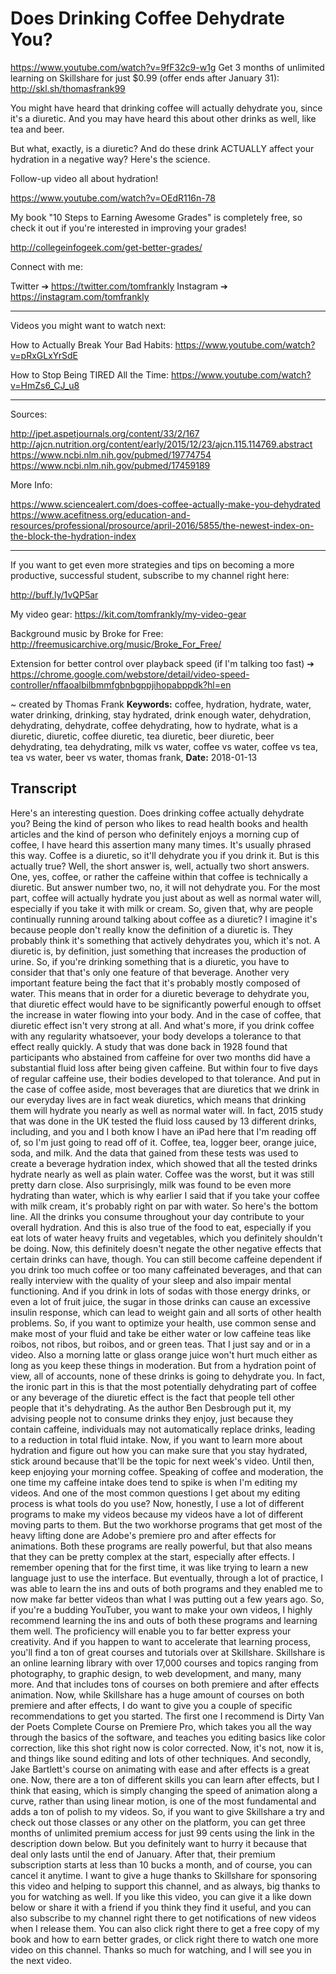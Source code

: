 # Does Drinking Coffee Dehydrate You?
https://www.youtube.com/watch?v=9fF32c9-w1g
Get 3 months of unlimited learning on Skillshare for just $0.99 (offer ends after January 31): http://skl.sh/thomasfrank99

You might have heard that drinking coffee will actually dehydrate you, since it's a diuretic. And you may have heard this about other drinks as well, like tea and beer.

But what, exactly, is a diuretic? And do these drink ACTUALLY affect your hydration in a negative way? Here's the science.

Follow-up video all about hydration!

https://www.youtube.com/watch?v=OEdR116n-78

My book "10 Steps to Earning Awesome Grades" is completely free, so check it out if you're interested in improving your grades!

http://collegeinfogeek.com/get-better-grades/

Connect with me:

Twitter ➔ https://twitter.com/tomfrankly
Instagram ➔ https://instagram.com/tomfrankly

----------

Videos you might want to watch next:

How to Actually Break Your Bad Habits: https://www.youtube.com/watch?v=pRxGLxYrSdE

How to Stop Being TIRED All the Time: https://www.youtube.com/watch?v=HmZs6_CJ_u8

----------

Sources:

http://jpet.aspetjournals.org/content/33/2/167
http://ajcn.nutrition.org/content/early/2015/12/23/ajcn.115.114769.abstract
https://www.ncbi.nlm.nih.gov/pubmed/19774754
https://www.ncbi.nlm.nih.gov/pubmed/17459189

More Info:

https://www.sciencealert.com/does-coffee-actually-make-you-dehydrated
https://www.acefitness.org/education-and-resources/professional/prosource/april-2016/5855/the-newest-index-on-the-block-the-hydration-index

----------

If you want to get even more strategies and tips on becoming a more productive, successful student, subscribe to my channel right here:

http://buff.ly/1vQP5ar

My video gear:
https://kit.com/tomfrankly/my-video-gear

Background music by Broke for Free: http://freemusicarchive.org/music/Broke_For_Free/

Extension for better control over playback speed (if I'm talking too fast) ➔ https://chrome.google.com/webstore/detail/video-speed-controller/nffaoalbilbmmfgbnbgppjihopabppdk?hl=en

~ created by Thomas Frank
**Keywords:** coffee, hydration, hydrate, water, water drinking, drinking, stay hydrated, drink enough water, dehydration, dehydrating, dehydrate, coffee dehydrating, how to hydrate, what is a diuretic, diuretic, coffee diuretic, tea diuretic, beer diuretic, beer dehydrating, tea dehydrating, milk vs water, coffee vs water, coffee vs tea, tea vs water, beer vs water, thomas frank, 
**Date:** 2018-01-13

## Transcript
 Here's an interesting question. Does drinking coffee actually dehydrate you? Being the kind of person who likes to read health books and health articles and the kind of person who definitely enjoys a morning cup of coffee, I have heard this assertion many many times. It's usually phrased this way. Coffee is a diuretic, so it'll dehydrate you if you drink it. But is this actually true? Well, the short answer is, well, actually two short answers. One, yes, coffee, or rather the caffeine within that coffee is technically a diuretic. But answer number two, no, it will not dehydrate you. For the most part, coffee will actually hydrate you just about as well as normal water will, especially if you take it with milk or cream. So, given that, why are people continually running around talking about coffee as a diuretic? I imagine it's because people don't really know the definition of a diuretic is. They probably think it's something that actively dehydrates you, which it's not. A diuretic is, by definition, just something that increases the production of urine. So, if you're drinking something that is a diuretic, you have to consider that that's only one feature of that beverage. Another very important feature being the fact that it's probably mostly composed of water. This means that in order for a diuretic beverage to dehydrate you, that diuretic effect would have to be significantly powerful enough to offset the increase in water flowing into your body. And in the case of coffee, that diuretic effect isn't very strong at all. And what's more, if you drink coffee with any regularity whatsoever, your body develops a tolerance to that effect really quickly. A study that was done back in 1928 found that participants who abstained from caffeine for over two months did have a substantial fluid loss after being given caffeine. But within four to five days of regular caffeine use, their bodies developed to that tolerance. And put in the case of coffee aside, most beverages that are diuretics that we drink in our everyday lives are in fact weak diuretics, which means that drinking them will hydrate you nearly as well as normal water will. In fact, 2015 study that was done in the UK tested the fluid loss caused by 13 different drinks, including, and you and I both know I have an iPad here that I'm reading off of, so I'm just going to read off of it. Coffee, tea, logger beer, orange juice, soda, and milk. And the data that gained from these tests was used to create a beverage hydration index, which showed that all the tested drinks hydrate nearly as well as plain water. Coffee was the worst, but it was still pretty darn close. Also surprisingly, milk was found to be even more hydrating than water, which is why earlier I said that if you take your coffee with milk cream, it's probably right on par with water. So here's the bottom line. All the drinks you consume throughout your day contribute to your overall hydration. And this is also true of the food to eat, especially if you eat lots of water heavy fruits and vegetables, which you definitely shouldn't be doing. Now, this definitely doesn't negate the other negative effects that certain drinks can have, though. You can still become caffeine dependent if you drink too much coffee or too many caffeinated beverages, and that can really interview with the quality of your sleep and also impair mental functioning. And if you drink in lots of sodas with those energy drinks, or even a lot of fruit juice, the sugar in those drinks can cause an excessive insulin response, which can lead to weight gain and all sorts of other health problems. So, if you want to optimize your health, use common sense and make most of your fluid and take be either water or low caffeine teas like roibos, not ribos, but roibos, and or green teas. That I just say and or in a video. Also a morning latte or glass orange juice won't hurt much either as long as you keep these things in moderation. But from a hydration point of view, all of accounts, none of these drinks is going to dehydrate you. In fact, the ironic part in this is that the most potentially dehydrating part of coffee or any beverage of the diuretic effect is the fact that people tell other people that it's dehydrating. As the author Ben Desbrough put it, my advising people not to consume drinks they enjoy, just because they contain caffeine, individuals may not automatically replace drinks, leading to a reduction in total fluid intake. Now, if you want to learn more about hydration and figure out how you can make sure that you stay hydrated, stick around because that'll be the topic for next week's video. Until then, keep enjoying your morning coffee. Speaking of coffee and moderation, the one time my caffeine intake does tend to spike is when I'm editing my videos. And one of the most common questions I get about my editing process is what tools do you use? Now, honestly, I use a lot of different programs to make my videos because my videos have a lot of different moving parts to them. But the two workhorse programs that get most of the heavy lifting done are Adobe's premiere pro and after effects for animations. Both these programs are really powerful, but that also means that they can be pretty complex at the start, especially after effects. I remember opening that for the first time, it was like trying to learn a new language just to use the interface. But eventually, through a lot of practice, I was able to learn the ins and outs of both programs and they enabled me to now make far better videos than what I was putting out a few years ago. So, if you're a budding YouTuber, you want to make your own videos, I highly recommend learning the ins and outs of both these programs and learning them well. The proficiency will enable you to far better express your creativity. And if you happen to want to accelerate that learning process, you'll find a ton of great courses and tutorials over at Skillshare. Skillshare is an online learning library with over 17,000 courses and topics ranging from photography, to graphic design, to web development, and many, many more. And that includes tons of courses on both premiere and after effects animation. Now, while Skillshare has a huge amount of courses on both premiere and after effects, I do want to give you a couple of specific recommendations to get you started. The first one I recommend is Dirty Van der Poets Complete Course on Premiere Pro, which takes you all the way through the basics of the software, and teaches you editing basics like color correction, like this shot right now is color corrected. Now, it's not, now it is, and things like sound editing and lots of other techniques. And secondly, Jake Bartlett's course on animating with ease and after effects is a great one. Now, there are a ton of different skills you can learn after effects, but I think that easing, which is simply changing the speed of animation along a curve, rather than using linear motion, is one of the most fundamental and adds a ton of polish to my videos. So, if you want to give Skillshare a try and check out those classes or any other on the platform, you can get three months of unlimited premium access for just 99 cents using the link in the description down below. But you definitely want to hurry it because that deal only lasts until the end of January. After that, their premium subscription starts at less than 10 bucks a month, and of course, you can cancel it anytime. I want to give a huge thanks to Skillshare for sponsoring this video and helping to support this channel, and as always, big thanks to you for watching as well. If you like this video, you can give it a like down below or share it with a friend if you think they find it useful, and you can also subscribe to my channel right there to get notifications of new videos when I release them. You can also click right there to get a free copy of my book and how to earn better grades, or click right there to watch one more video on this channel. Thanks so much for watching, and I will see you in the next video.

